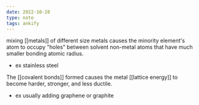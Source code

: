 ```yaml
---
date: 2022-10-28
type: note
tags: ankify
---
```


mixing [[metals]] of different size metals causes the minority element's atom to occupy "holes" between solvent non-metal atoms that have much smaller bonding atomic radius.
- ex stainless steel

The [[covalent bonds]] formed causes the metal [[lattice energy]] to become harder, stronger, and less ductile.
- ex usually adding graphene or graphite
